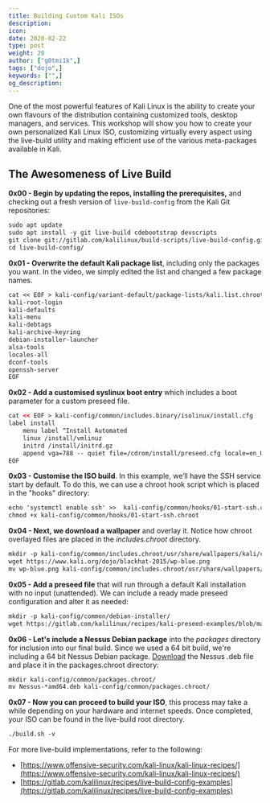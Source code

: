 ```yaml
---
title: Building Custom Kali ISOs
description:
icon:
date: 2020-02-22
type: post
weight: 20
author: ["g0tmi1k",]
tags: ["dojo",]
keywords: ["",]
og_description:
---
```


One of the most powerful features of Kali Linux is the ability to create your own flavours of the distribution containing customized tools, desktop managers, and services. This workshop will show you how to create your own personalized Kali Linux ISO, customizing virtually every aspect using the live-build utility and making efficient use of the various meta-packages available in Kali.

## The Awesomeness of Live Build

**0x00 - Begin by updating the repos, installing the prerequisites,** and checking out a fresh version of `live-build-config` from the Kali Git repositories:

```markdown
sudo apt update
sudo apt install -y git live-build cdebootstrap devscripts
git clone git://gitlab.com/kalilinux/build-scripts/live-build-config.git
cd live-build-config/
```

**0x01 - Overwrite the default Kali package list**, including only the packages you want. In the video, we simply edited the list and changed a few package names.

```markdown
cat << EOF > kali-config/variant-default/package-lists/kali.list.chroot
kali-root-login
kali-defaults
kali-menu
kali-debtags
kali-archive-keyring
debian-installer-launcher
alsa-tools
locales-all
dconf-tools
openssh-server
EOF
```
**0x02 - Add a customised syslinux boot entry** which includes a boot parameter for a custom preseed file.

```html
cat << EOF > kali-config/common/includes.binary/isolinux/install.cfg
label install
    menu label ^Install Automated
    linux /install/vmlinuz
    initrd /install/initrd.gz
    append vga=788 -- quiet file=/cdrom/install/preseed.cfg locale=en_US keymap=us hostname=kali domain=local.lan
EOF
```

**0x03 - Customise the ISO build**. In this example, we’ll have the SSH service start by default. To do this, we can use a chroot hook script which is placed in the "hooks" directory:

```markdown
echo 'systemctl enable ssh' >>  kali-config/common/hooks/01-start-ssh.chroot
chmod +x kali-config/common/hooks/01-start-ssh.chroot
```

**0x04 - Next, we download a wallpaper** and overlay it. Notice how chroot overlayed files are placed in the _includes.chroot_ directory.

```markdown
mkdir -p kali-config/common/includes.chroot/usr/share/wallpapers/kali/contents/images/
wget https://www.kali.org/dojo/blackhat-2015/wp-blue.png
mv wp-blue.png kali-config/common/includes.chroot/usr/share/wallpapers/kali/contents/images
```
**0x05 - Add a preseed file** that will run through a default Kali installation with no input (unattended). We can include a ready made preseed configuration and alter it as needed:

```markdown
mkdir -p kali-config/common/debian-installer/
wget https://gitlab.com/kalilinux/recipes/kali-preseed-examples/blob/master/kali-linux-full-unattended.preseed -O kali-config/common/debian-installer/preseed.cfg
```

**0x06 - Let's include a Nessus Debian package** into the _packages_ directory for inclusion into our final build. Since we used a 64 bit build, we're including a 64 bit Nessus Debian package. [Download](http://www.tenable.com/products/nessus/select-your-operating-system) the Nessus .deb file and place it in the packages.chroot directory:

```markdown
mkdir kali-config/common/packages.chroot/
mv Nessus-*amd64.deb kali-config/common/packages.chroot/
```

**0x07 - Now you can proceed to build your ISO**, this process may take a while depending on your hardware and internet speeds. Once completed, your ISO can be found in the live-build root directory.

```markdown
./build.sh -v
```

For more live-build implementations, refer to the following:

* [https://www.offensive-security.com/kali-linux/kali-linux-recipes/](https://www.offensive-security.com/kali-linux/kali-linux-recipes/)
* [https://gitlab.com/kalilinux/recipes/live-build-config-examples](https://gitlab.com/kalilinux/recipes/live-build-config-examples)
